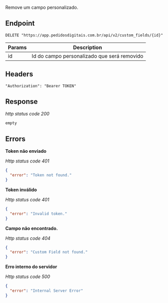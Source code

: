Remove um campo personalizado.

## Endpoint

```
DELETE "https://app.pedidosdigitais.com.br/api/v2/custom_fields/{id}"
```

| Params | Description                     |
| ------ | ------------------------------- |
| id     | Id do campo personalizado que será removido |

## Headers

```
"Authorization": "Bearer TOKEN"
```

## Response

_http status code 200_

```
empty
```

## Errors

**Token não enviado**

_Http status code 401_

```json
{
  "error": "Token not found."
}
```

**Token inválido**

_Http status code 401_

```json
{
  "error": "Invalid token."
}
```

**Campo não encontrado.**

_Http status code 404_

```json
{
  "error": "Custom Field not found."
}
```

**Erro interno do servidor**

_Http status code 500_

```json
{
  "error": "Internal Server Error"
}
```
